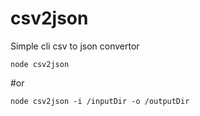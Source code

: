 # csv2json
Simple cli csv to json convertor

`node csv2json`

#or

`node csv2json -i /inputDir -o /outputDir`
